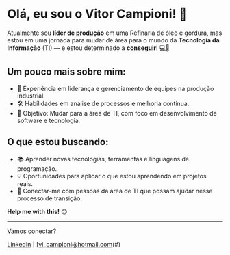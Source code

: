 # Olá, eu sou o Vitor Campioni! 👋

Atualmente sou **líder de produção** em uma Refinaria de óleo e gordura, mas estou em uma jornada para mudar de área para o mundo da **Tecnologia da Informação** (TI) — e estou determinado a **conseguir**! 💻🚀

## Um pouco mais sobre mim:

- 💼 Experiência em liderança e gerenciamento de equipes na produção industrial.
- 🛠️ Habilidades em análise de processos e melhoria contínua.
- 🎯 Objetivo: Mudar para a área de TI, com foco em desenvolvimento de software e tecnologia.
  
## O que estou buscando:

- 📚 Aprender novas tecnologias, ferramentas e linguagens de programação.
- 💡 Oportunidades para aplicar o que estou aprendendo em projetos reais.
- 🙌 Conectar-me com pessoas da área de TI que possam ajudar nesse processo de transição.

**Help me with this!** 😊

---

Vamos conectar?

[LinkedIn](#) | [vi_campioni@hotmail.com(#)

